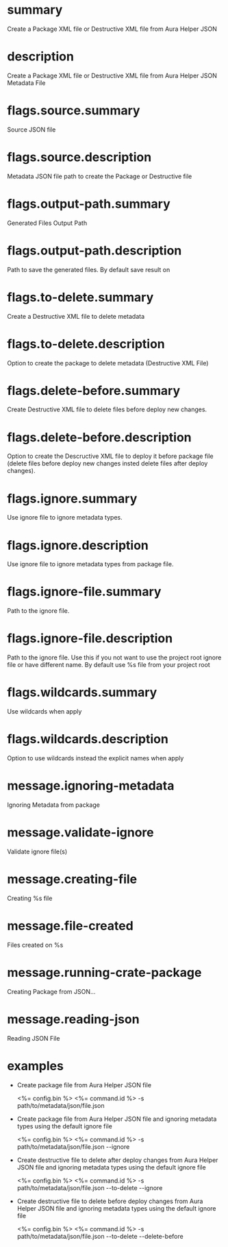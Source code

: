 # summary

Create a Package XML file or Destructive XML file from Aura Helper JSON

# description

Create a Package XML file or Destructive XML file from Aura Helper JSON Metadata File

# flags.source.summary

Source JSON file

# flags.source.description

Metadata JSON file path to create the Package or Destructive file

# flags.output-path.summary

Generated Files Output Path

# flags.output-path.description

Path to save the generated files. By default save result on <actualDir>

# flags.to-delete.summary

Create a Destructive XML file to delete metadata

# flags.to-delete.description

Option to create the package to delete metadata (Destructive XML File)

# flags.delete-before.summary

Create Destructive XML file to delete files before deploy new changes.

# flags.delete-before.description

Option to create the Descructive XML file to deploy it before package file (delete files before deploy new changes insted delete files after deploy changes).

# flags.ignore.summary

Use ignore file to ignore metadata types.

# flags.ignore.description

Use ignore file to ignore metadata types from package file.

# flags.ignore-file.summary

Path to the ignore file.

# flags.ignore-file.description

Path to the ignore file. Use this if you not want to use the project root ignore file or have different name. By default use %s file from your project root

# flags.wildcards.summary

Use wildcards when apply

# flags.wildcards.description

Option to use wildcards instead the explicit names when apply

# message.ignoring-metadata

Ignoring Metadata from package

# message.validate-ignore

Validate ignore file(s)

# message.creating-file

Creating %s file

# message.file-created

Files created on %s

# message.running-crate-package

Creating Package from JSON...

# message.reading-json

Reading JSON File

# examples

- Create package file from Aura Helper JSON file

  <%= config.bin %> <%= command.id %> -s path/to/metadata/json/file.json

- Create package file from Aura Helper JSON file and ignoring metadata types using the default ignore file

  <%= config.bin %> <%= command.id %> -s path/to/metadata/json/file.json --ignore

- Create destructive file to delete after deploy changes from Aura Helper JSON file and ignoring metadata types using the default ignore file

  <%= config.bin %> <%= command.id %> -s path/to/metadata/json/file.json --to-delete --ignore

- Create destructive file to delete before deploy changes from Aura Helper JSON file and ignoring metadata types using the default ignore file

  <%= config.bin %> <%= command.id %> -s path/to/metadata/json/file.json --to-delete --delete-before

